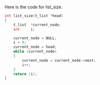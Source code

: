 Here is the code for list_size.

```c
int	list_size(t_list *head)
{
	t_list	*current_node;
	int		i;

	current_node = NULL;
	i = 0;
	current_node = head;
	while (current_node)
	{
		current_node = current_node->next;
		i++;
	}
	return (i);
}
```
